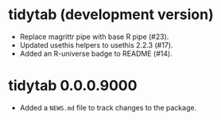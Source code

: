 # tidytab (development version)

* Replace magrittr pipe with base R pipe (#23).
* Updated usethis helpers to usethis 2.2.3 (#17).
* Added an R-universe badge to README (#14).

# tidytab 0.0.0.9000

* Added a `NEWS.md` file to track changes to the package.

